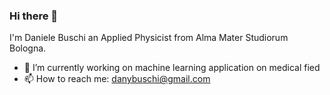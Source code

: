 ### Hi there 👋

I'm Daniele Buschi an Applied Physicist from Alma Mater Studiorum Bologna.
- 🔭 I’m currently working on machine learning application on medical fied
- 📫 How to reach me: danybuschi@gmail.com
<!--
**Torbidos7/Torbidos7** is a ✨ _special_ ✨ repository because its `README.md` (this file) appears on your GitHub profile.

Here are some ideas to get you started:

- 🔭 I’m currently working on ...
- 🌱 I’m currently learning ...
- 👯 I’m looking to collaborate on ...
- 🤔 I’m looking for help with ...
- 💬 Ask me about ...
- 📫 How to reach me: ...
- 😄 Pronouns: ...
- ⚡ Fun fact: ...
-->
